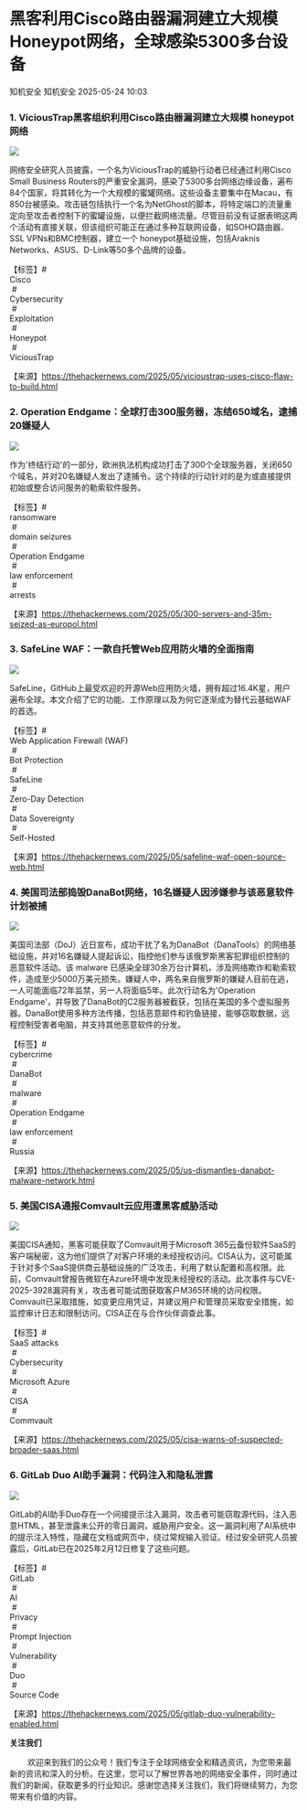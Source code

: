 #  黑客利用Cisco路由器漏洞建立大规模Honeypot网络，全球感染5300多台设备   
知机安全  知机安全   2025-05-24 10:03  
  
### 1. ViciousTrap黑客组织利用Cisco路由器漏洞建立大规模 honeypot网络  
  
![](https://mmbiz.qpic.cn/mmbiz_jpg/QGibgZhUnjfNd1mgkibmDqgpgMsVR7qlKib6A5x9uAHQjibszowP8KWymglqo6uqlibOcT2PmnlZzq1q7dmWPTFibxrQ/640?wx_fmt=jpeg "")  
  
网络安全研究人员披露，一个名为ViciousTrap的威胁行动者已经通过利用Cisco Small Business Routers的严重安全漏洞，感染了5300多台网络边缘设备，遍布84个国家，将其转化为一个大规模的蜜罐网络。这些设备主要集中在Macau，有850台被感染。攻击链包括执行一个名为NetGhost的脚本，将特定端口的流量重定向至攻击者控制下的蜜罐设施，以便拦截网络流量。尽管目前没有证据表明这两个活动有直接关联，但该组织可能正在通过多种互联网设备，如SOHO路由器、SSL VPNs和BMC控制器，建立一个 honeypot基础设施，包括Araknis Networks、ASUS、D-Link等50多个品牌的设备。  
  
【标签】#  
Cisco  
 #  
Cybersecurity  
 #  
Exploitation  
 #  
Honeypot  
 #  
ViciousTrap  
  
【来源】https://thehackernews.com/2025/05/vicioustrap-uses-cisco-flaw-to-build.html  
### 2. Operation Endgame：全球打击300服务器，冻结650域名，逮捕20嫌疑人  
  
![](https://mmbiz.qpic.cn/mmbiz_jpg/QGibgZhUnjfNd1mgkibmDqgpgMsVR7qlKibyvZ0ghMBAiaFw8726856NITUcqyLxofy9Tyyv4h0dYgnnXlMlstw3nA/640?wx_fmt=jpeg "")  
  
作为'终结行动'的一部分，欧洲执法机构成功打击了300个全球服务器，关闭650个域名，并对20名嫌疑人发出了逮捕令。这个持续的行动针对的是为或直接提供初始或整合访问服务的勒索软件服务。  
  
【标签】#  
ransomware  
 #  
domain seizures  
 #  
Operation Endgame  
 #  
law enforcement  
 #  
arrests  
  
【来源】https://thehackernews.com/2025/05/300-servers-and-35m-seized-as-europol.html  
### 3. SafeLine WAF：一款自托管Web应用防火墙的全面指南  
  
![](https://mmbiz.qpic.cn/mmbiz_jpg/QGibgZhUnjfNd1mgkibmDqgpgMsVR7qlKib5ZrL0SicBVO3e8YOj7kBHicFB928ruia7ia0PAhyPA8iaVfQsZCkkRoz0eA/640?wx_fmt=jpeg "")  
  
SafeLine，GitHub上最受欢迎的开源Web应用防火墙，拥有超过16.4K星，用户遍布全球。本文介绍了它的功能、工作原理以及为何它逐渐成为替代云基础WAF的首选。  
  
【标签】#  
Web Application Firewall (WAF)  
 #  
Bot Protection  
 #  
SafeLine  
 #  
Zero-Day Detection  
 #  
Data Sovereignty  
 #  
Self-Hosted  
  
【来源】https://thehackernews.com/2025/05/safeline-waf-open-source-web.html  
### 4. 美国司法部捣毁DanaBot网络，16名嫌疑人因涉嫌参与该恶意软件计划被捕  
  
![](https://mmbiz.qpic.cn/mmbiz_jpg/QGibgZhUnjfNd1mgkibmDqgpgMsVR7qlKibBbo2DNgmFNicouhKgX5eVnHhyO2EJ7MKzMUTBG8fbxpRzTwMvyCRYicw/640?wx_fmt=jpeg "")  
  
美国司法部（DoJ）近日宣布，成功干扰了名为DanaBot（DanaTools）的网络基础设施，并对16名嫌疑人提起诉讼，指控他们参与该俄罗斯黑客犯罪组织控制的恶意软件活动。该 malware 已感染全球30余万台计算机，涉及网络欺诈和勒索软件，造成至少5000万美元损失。嫌疑人中，两名来自俄罗斯的嫌疑人目前在逃，一人可能面临72年监禁，另一人将面临5年。此次行动名为'Operation Endgame'，并导致了DanaBot的C2服务器被截获，包括在美国的多个虚拟服务器。DanaBot使用多种方法传播，包括恶意邮件和钓鱼链接，能够窃取数据，远程控制受害者电脑，并支持其他恶意软件的分发。  
  
【标签】#  
cybercrime  
 #  
DanaBot  
 #  
malware  
 #  
Operation Endgame  
 #  
law enforcement  
 #  
Russia  
  
【来源】https://thehackernews.com/2025/05/us-dismantles-danabot-malware-network.html  
### 5. 美国CISA通报Comvault云应用遭黑客威胁活动  
  
![](https://mmbiz.qpic.cn/mmbiz_jpg/QGibgZhUnjfNd1mgkibmDqgpgMsVR7qlKibI5QDVQBKnQc9EIXa08zBKkOdhFZtJq5NWDrUlPQUXHy6ibqUm0ZZgng/640?wx_fmt=jpeg "")  
  
美国CISA通知，黑客可能获取了Comvault用于Microsoft 365云备份软件SaaS的客户端秘密，这为他们提供了对客户环境的未经授权访问。CISA认为，这可能属于针对多个SaaS提供商云基础设施的广泛攻击，利用了默认配置和高权限。此前，Comvault曾报告微软在Azure环境中发现未经授权的活动。此次事件与CVE-2025-3928漏洞有关，攻击者可能试图获取客户M365环境的访问权限。Comvault已采取措施，如变更应用凭证，并建议用户和管理员采取安全措施，如监控审计日志和限制访问。CISA正在与合作伙伴调查此事。  
  
【标签】#  
SaaS attacks  
 #  
Cybersecurity  
 #  
Microsoft Azure  
 #  
CISA  
 #  
Commvault  
  
【来源】https://thehackernews.com/2025/05/cisa-warns-of-suspected-broader-saas.html  
### 6. GitLab Duo AI助手漏洞：代码注入和隐私泄露  
  
![](https://mmbiz.qpic.cn/mmbiz_jpg/QGibgZhUnjfNd1mgkibmDqgpgMsVR7qlKibiaicAZNt0rDZyK9plqZVw1oaXJAFbuwnyibqmbmodEcTILkhe4m2V218g/640?wx_fmt=jpeg "")  
  
GitLab的AI助手Duo存在一个间接提示注入漏洞，攻击者可能窃取源代码，注入恶意HTML，甚至泄露未公开的零日漏洞，威胁用户安全。这一漏洞利用了AI系统中的提示注入特性，隐藏在文档或网页中，绕过常规输入验证。经过安全研究人员披露后，GitLab已在2025年2月12日修复了这些问题。  
  
【标签】#  
GitLab  
 #  
AI  
 #  
Privacy  
 #  
Prompt Injection  
 #  
Vulnerability  
 #  
Duo  
 #  
Source Code  
  
【来源】https://thehackernews.com/2025/05/gitlab-duo-vulnerability-enabled.html  
  
**关注我们**  
  
        欢迎来到我们的公众号！我们专注于全球网络安全和精选资讯，为您带来最新的资讯和深入的分析。在这里，您可以了解世界各地的网络安全事件，同时通过我们的新闻，获取更多的行业知识。感谢您选择关注我们，我们将继续努力，为您带来有价值的内容。  
  
  
